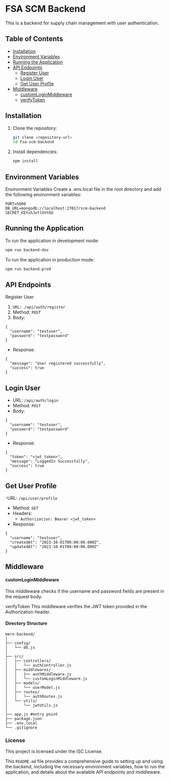 # FSA SCM Backend

This is a backend for supply chain management with user authentication.

## Table of Contents

- [Installation](#installation)
- [Environment Variables](#environment-variables)
- [Running the Application](#running-the-application)
- [API Endpoints](#api-endpoints)
  - [Register User](#register-user)
  - [Login User](#login-user)
  - [Get User Profile](#get-user-profile)
- [Middleware](#middleware)
  - [customLoginMiddleware](#customloginmiddleware)
  - [verifyToken](#verifytoken)

## Installation

1. Clone the repository:
   ```bash
   git clone <repository-url>
   cd fsa-scm-backend
   ```
2. Install dependencies:
   ```bash
   npm install
   ```

## Environment Variables

Environment Variables
Create a .env.local file in the root directory and add the following environment variables:

```
PORT=5000
DB_URL=mongodb://localhost:27017/scm-backend
SECRET_KEY=hJetlUVt6O
```

## Running the Application

To run the application in development mode:

```bash
npm run backend-dev
```

To run the application in production mode:

```bash
npm run backend-prod
```

## API Endpoints

Register User

1. `URL: /api/auth/register`
2. Method: `POST`
3. Body:

```
{
  "username": "testuser",
  "password": "testpassword"
}
```

- Response:

```
{
  "message": "User registered successfully",
  "success": true
}
```

## Login User

- URL: `/api/auth/login`
- Method: `POST`
- Body:

```
{
  "username": "testuser",
  "password": "testpassword"
}
```

- Response:

```
{
  "token": "<jwt_token>",
  "message": "LoggedIn Successfully",
  "success": true
}
```

## Get User Profile

-URL: `/api/user/profile`

- Method: `GET`
- Headers:
  - `Authorization: Bearer <jwt_token>`
- Response:

```
{
  "username": "testuser",
  "createdAt": "2023-10-01T00:00:00.000Z",
  "updatedAt": "2023-10-01T00:00:00.000Z"
}
```

## Middleware

#### customLoginMiddleware

This middleware checks if the username and password fields are present in the request body.

verifyToken
This middleware verifies the JWT token provided in the Authorization header.

#### Directory Structure

```
mern-backend/
│
├── config/
│   └── db.js
│
├── src/
│   ├── controllers/
│   │   └── authController.js
│   ├── middlewares/
│   │   ├── authMiddleware.js
│   │   └── customLoginMiddleware.js
│   ├── models/
│   │   └── userModel.js
│   ├── routes/
│   │   └── authRoutes.js
│   └── utils/
│       └── jwtUtils.js
│
├── app.js #entry point
├── package.json
├── .env.local
└── .gitignore
```

### License

This project is licensed under the ISC License.

This `README.md` file provides a comprehensive guide to setting up and using the backend, including the necessary environment variables, how to run the application, and details about the available API endpoints and middleware.
